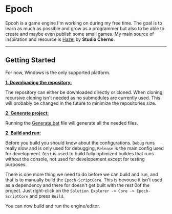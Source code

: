 # Epoch

Epcoh is a game engine I'm working on during my free time. The goal is to learn as much as possible and grow as a programmer but also to be able to create and maybe even publish some small games.
My main source of inspiration and resource is [Hazel](https://hazelengine.com/) by **Studio Cherno**.

***

## Getting Started

For now, Windows is the only supported platform.

<ins>**1. Downloading the repository:**</ins>

The repository can either be downloaded directly or cloned. When cloning, recursive cloning isn't needed as no submodules are currently used.
This will probably be changed in the future to minimize the repositories size.

<ins>**2. Generate project:**</ins>

Running the [Generate.bat](https://github.com/isak-morand/Epoch/blob/main/Generate.bat) file will generate all the needed files.

<ins>**2. Build and run:**</ins>

Before you build you should know about the configurations. `Debug` runs really slow and is only used for debugging, `Release` is the main config used for development. `Dist` is used to build fully optimized buildes that runs without the console, not used for developement except for testing purposes.

There is one more thing we need to do before we can build and run, and that is to manually build the `Epoch-ScriptCore`. This is bevouse it isn't used as a dependency and there for doesn't get built with the rest 0of the project. Just right-click on the `Solution Explorer -> Core -> Epoch-ScriptCore` and press `Build`.

You can now build and run the engine/editor.
